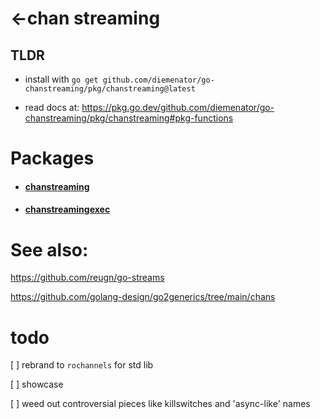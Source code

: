 # <-chan streaming

## TLDR

- install with `go get github.com/diemenator/go-chanstreaming/pkg/chanstreaming@latest`  

- read docs at: https://pkg.go.dev/github.com/diemenator/go-chanstreaming/pkg/chanstreaming#pkg-functions

# Packages

- #### [chanstreaming](pkg/chanstreaming/README.md)  
- #### [chanstreamingexec](pkg/chanstreamingexec/README.md)  

# See also:

https://github.com/reugn/go-streams

https://github.com/golang-design/go2generics/tree/main/chans  

# todo

[ ] rebrand to `rochannels` for std lib

[ ] showcase

[ ] weed out controversial pieces like killswitches and 'async-like' names
